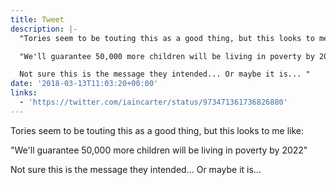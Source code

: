 ```yaml
---
title: Tweet
description: |-
  "Tories seem to be touting this as a good thing, but this looks to me like:

  "We'll guarantee 50,000 more children will be living in poverty by 2022"

  Not sure this is the message they intended... Or maybe it is... "
date: '2018-03-13T11:03:20+00:00'
links:
  - 'https://twitter.com/iaincarter/status/973471361736826880'
---
```

Tories seem to be touting this as a good thing, but this looks to me like:

"We'll guarantee 50,000 more children will be living in poverty by 2022"

Not sure this is the message they intended... Or maybe it is... 
